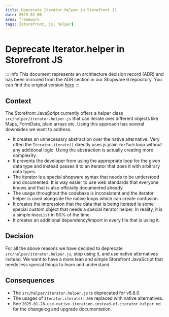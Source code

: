 ```yaml
---
title: Deprecate Iterator.helper in Storefront JS
date: 2025-02-06
area: framework
tags: [storefront, js, helper]
---
```


# Deprecate Iterator.helper in Storefront JS

::: info
This document represents an architecture decision record (ADR) and has been mirrored from the ADR section in our Shopware 6 repository.
You can find the original version [here](https://github.com/shopware/shopware/blob/trunk/adr/2025-02-06-deprecate-iterator-iterate.md)
:::

## Context

The Storefront JavaScript currently offers a helper class `src/helper/iterator.helper.js` that can iterate over different objects like Maps, FormData, plain arrays etc.
Using this approach has several downsides we want to address.

* It creates an unnecessary abstraction over the native alternative. Very often the `Iterator.iterate()` directly uses js plain `forEach` loop without any additional logic. Using the abstraction is actually creating more complexity.
* It prevents the developer from using the appropriate loop for the given data type and instead passes it to an iterator that does it with arbitrary data types.
* The iterator is a special shopware syntax that needs to be understood and documented. It is way easier to use web standards that everyone knows and that is also officially documented already.
* The usage throughout the codebase is inconsistent and the iterator helper is used alongside the native loops which can create confusion.
* It creates the impression that the data that is being iterated is some special custom object that needs a special iterator helper. In reality, it is a simple `NodeList` in 90% of the time.
* It creates an additional dependency/import in every file that is using it.

## Decision

For all the above reasons we have decided to deprecate `src/helper/iterator.helper.js`, stop using it, and use native alternatives instead.
We want to have a more lean and simple Storefront JavaScript that needs less special things to learn and understand.

## Consequences

* The `src/helper/iterator.helper.js` is deprecated for v6.8.0.
* The usages of `Iterator.iterate()` are replaced with native alternatives.
* See `2025-01-28-use-native-iteration-instead-of-iterator-helper.md` for the changelog and upgrade documentation.
